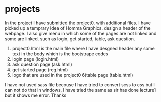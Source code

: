 # projects
In the project I have submitted the project0. with additional files. I have picked up a temprary Idea of Homma Graphics. design a header of the webpage. I also give menu in which some of the pages are not linked and some are linked. such as login, get started, table, ask question.
1) project0.html is the main file where I have desgned header any some text in the body which is the bootstrape codes
2) login page (login.html)
3) ask question page (ask.html) 
4) get started page (reg.html)
5) logo that are used in the project0
6)table page (table.html)

I have not used sass file becouse I have tried to convert scss to css but I can not do that in windows, I have tried the same as sir has done lecture1 but it shows me error.
Thanks
